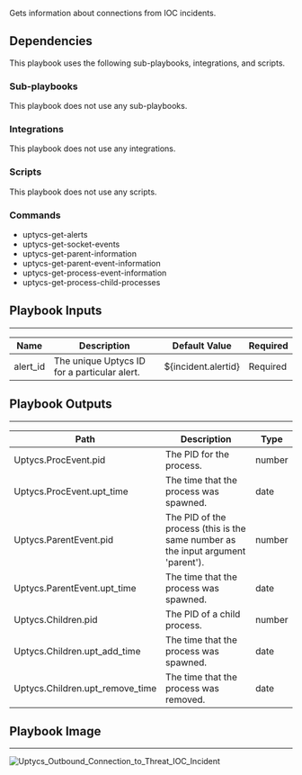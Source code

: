 Gets information about connections from IOC incidents.

## Dependencies
This playbook uses the following sub-playbooks, integrations, and scripts.

### Sub-playbooks
This playbook does not use any sub-playbooks.

### Integrations
This playbook does not use any integrations.

### Scripts
This playbook does not use any scripts.

### Commands
* uptycs-get-alerts
* uptycs-get-socket-events
* uptycs-get-parent-information
* uptycs-get-parent-event-information
* uptycs-get-process-event-information
* uptycs-get-process-child-processes

## Playbook Inputs
---

| **Name** | **Description** | **Default Value** |  **Required** |
| --- | --- | --- | --- | 
| alert_id | The unique Uptycs ID for a particular alert. | ${incident.alertid} | Required |

## Playbook Outputs
---

| **Path** | **Description** | **Type** |
| --- | --- | --- |
| Uptycs.ProcEvent.pid | The PID for the process. | number |
| Uptycs.ProcEvent.upt_time | The time that the process was spawned. | date |
| Uptycs.ParentEvent.pid | The PID of the process (this is the same number as the input argument 'parent'). | number |
| Uptycs.ParentEvent.upt_time | The time that the process was spawned. | date |
| Uptycs.Children.pid | The PID of a child process. | number |
| Uptycs.Children.upt_add_time | The time that the process was spawned. | date |
| Uptycs.Children.upt_remove_time | The time that the process was removed. | date |

## Playbook Image
---
![Uptycs_Outbound_Connection_to_Threat_IOC_Incident](../../doc_files/Uptycs_Outbound_Connection_to_Threat_IOC_Incident.png)
